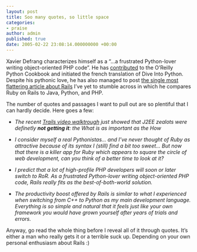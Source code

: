 ```yaml
---
layout: post
title: Soo many quotes, so little space
categories:
- praise
author: admin
published: true
date: 2005-02-22 23:08:14.000000000 +00:00
---
```

<p>Xavier Defrang characterizes himself as a &#8220;&#8230;a frustrated Python-lover writing object-oriented <span class="caps">PHP</span> code&#8221;. He has <a href="http://defrang.com/python/">contributed</a> to the O&#8217;Reilly Python Cookbook and initiated the french translation of Dive Into Python. Despite his pythonic love, he has also managed to post <a href="http://defrang.com/index.php?story=829">the single most flattering article about Rails</a> I&#8217;ve yet to stumble across in which he compares Ruby on Rails to Java, Python, and <span class="caps">PHP</span>.</p>
<p>The number of quotes and passages I want to pull out are so plentiful that I can hardly decide. Here goes a few:</p>
<ul>
	<li><i>The recent <a href="http://www.theserverside.com/news/thread.tss?thread_id=31742">Trails video walktrough</a> just showed that J2EE zealots were definetly <b>not getting it</b>: the What is as important as the How</i></li>
</ul>
<ul>
	<li><i>I consider myself a real Pythonistas&#8230; and I&#8217;ve never thought of Ruby as attractive because of its syntax I (still) find a bit too sweet&#8230; But now that there is a killer app for Ruby which appears to square the circle of web development, can you think of a better time to look at it?</i></li>
</ul>
<ul>
	<li><i>I predict that a lot of high-profile <span class="caps">PHP</span> developers will soon or later switch to RoR. As a frustrated Python-lover writing object-oriented <span class="caps">PHP</span> code, Rails really fits as the best-of-both-world solution.</i></li>
</ul>
<ul>
	<li><i>The productivity boost offered by Rails is similar to what I experienced when switching from C++ to Python as my main development language. Everything is so simple and natural that it feels just like your own framework you would have grown yourself after years of trials and errors.</i></li>
</ul>
<p>Anyway, go read the whole thing before I reveal all of it through quotes. It&#8217;s either a man who really gets it or a terrible suck up. Depending on your own personal enthusiasm about Rails :)</p>